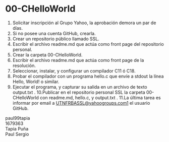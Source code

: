 # 00-CHelloWorld

1. Solicitar inscripción al Grupo Yahoo, la aprobación demora un par de días. 
2. Si no posee una cuenta GitHub, crearla. 
3. Crear un repositorio público llamado SSL. 
4. Escribir el archivo readme.md que actúa como front page del repositorio personal. 
5. Crear la carpeta 00-CHelloWorld. 
6. Escribir el archivo readme.md que actúa como front page de la resolución. 
7. Seleccionar, instalar, y configurar un compilador C11 ó C18. 
8. Probar el compilador con un programa hello.c que envíe a stdout la línea Hello, World! o similar.
9. Ejecutar el programa, y capturar su salida en un archivo de texto output.txt . 10.Publicar en el repositorio personal SSL la carpeta 00-CHelloWorld con readme.md, hello.c, y output.txt . 11.La última tarea es informar por email a UTNFRBASSL@yahoogroups.com1 el usuario GitHub.

paul99tapia  
1679363  
Tapia Puña  
Paul Sergio  

